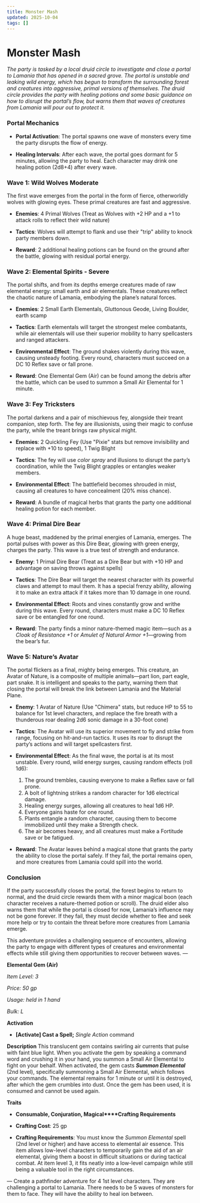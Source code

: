 ```yaml
---
title: Monster Mash
updated: 2025-10-04
tags: []
---
```


# Monster Mash

*The party is tasked by a local druid circle to investigate and close a portal to Lamania that has opened in a sacred grove. The portal is unstable and leaking wild energy, which has begun to transform the surrounding forest and creatures into aggressive, primal versions of themselves. The druid circle provides the party with healing potions and some basic guidance on how to disrupt the portal’s flow, but warns them that waves of creatures from Lamania will pour out to protect it.*

### Portal Mechanics

- **Portal Activation**: The portal spawns one wave of monsters every time the party disrupts the flow of energy.

- **Healing Intervals**: After each wave, the portal goes dormant for 5 minutes, allowing the party to heal. Each character may drink one healing potion (2d8+4) after every wave.

### Wave 1: Wild Wolves Moderate
The first wave emerges from the portal in the form of fierce, otherworldly wolves with glowing eyes. These primal creatures are fast and aggressive.

- **Enemies**: 4 Primal Wolves (Treat as Wolves with +2 HP and a +1 to attack rolls to reflect their wild nature)

- **Tactics**: Wolves will attempt to flank and use their "trip" ability to knock party members down.

- **Reward**: 2 additional healing potions can be found on the ground after the battle, glowing with residual portal energy.

### Wave 2: Elemental Spirits - Severe
The portal shifts, and from its depths emerge creatures made of raw elemental energy: small earth and air elementals. These creatures reflect the chaotic nature of Lamania, embodying the plane’s natural forces.

- **Enemies**: 2 Small Earth Elementals, Gluttonous Geode, Living Boulder, earth scamp

- **Tactics**: Earth elementals will target the strongest melee combatants, while air elementals will use their superior mobility to harry spellcasters and ranged attackers.

- **Environmental Effect**: The ground shakes violently during this wave, causing unsteady footing. Every round, characters must succeed on a DC 10 Reflex save or fall prone.

- **Reward**: One Elemental Gem (Air) can be found among the debris after the battle, which can be used to summon a Small Air Elemental for 1 minute.

### Wave 3: Fey Tricksters
The portal darkens and a pair of mischievous fey, alongside their treant companion, step forth. The fey are illusionists, using their magic to confuse the party, while the treant brings raw physical might.

- **Enemies**: 2 Quickling Fey (Use "Pixie" stats but remove invisibility and replace with +10 to speed), 1 Twig Blight

- **Tactics**: The fey will use *color spray* and illusions to disrupt the party’s coordination, while the Twig Blight grapples or entangles weaker members.

- **Environmental Effect**: The battlefield becomes shrouded in mist, causing all creatures to have concealment (20% miss chance).

- **Reward**: A bundle of magical herbs that grants the party one additional healing potion for each member.

### Wave 4: Primal Dire Bear
A huge beast, maddened by the primal energies of Lamania, emerges. The portal pulses with power as this Dire Bear, glowing with green energy, charges the party. This wave is a true test of strength and endurance.

- **Enemy**: 1 Primal Dire Bear (Treat as a Dire Bear but with +10 HP and advantage on saving throws against spells)

- **Tactics**: The Dire Bear will target the nearest character with its powerful claws and attempt to maul them. It has a special frenzy ability, allowing it to make an extra attack if it takes more than 10 damage in one round.

- **Environmental Effect**: Roots and vines constantly grow and writhe during this wave. Every round, characters must make a DC 10 Reflex save or be entangled for one round.

- **Reward**: The party finds a minor nature-themed magic item—such as a *Cloak of Resistance +1* or *Amulet of Natural Armor +1*—growing from the bear’s fur.

### Wave 5: Nature’s Avatar
The portal flickers as a final, mighty being emerges. This creature, an Avatar of Nature, is a composite of multiple animals—part lion, part eagle, part snake. It is intelligent and speaks to the party, warning them that closing the portal will break the link between Lamania and the Material Plane.

- **Enemy**: 1 Avatar of Nature (Use "Chimera" stats, but reduce HP to 55 to balance for 1st level characters, and replace the fire breath with a thunderous roar dealing 2d6 sonic damage in a 30-foot cone)

- **Tactics**: The Avatar will use its superior movement to fly and strike from range, focusing on hit-and-run tactics. It uses its roar to disrupt the party’s actions and will target spellcasters first.

- **Environmental Effect**: As the final wave, the portal is at its most unstable. Every round, wild energy surges, causing random effects (roll 1d6):
  1. The ground trembles, causing everyone to make a Reflex save or fall prone.
  2. A bolt of lightning strikes a random character for 1d6 electrical damage.
  3. Healing energy surges, allowing all creatures to heal 1d6 HP.
  4. Everyone gains haste for one round.
  5. Plants entangle a random character, causing them to become immobilized until they make a Strength check.
  6. The air becomes heavy, and all creatures must make a Fortitude save or be fatigued.

- **Reward**: The Avatar leaves behind a magical stone that grants the party the ability to close the portal safely. If they fail, the portal remains open, and more creatures from Lamania could spill into the world.

### Conclusion

If the party successfully closes the portal, the forest begins to return to normal, and the druid circle rewards them with a minor magical boon (each character receives a nature-themed potion or scroll). The druid elder also warns them that while the portal is closed for now, Lamania’s influence may not be gone forever. If they fail, they must decide whether to flee and seek more help or try to contain the threat before more creatures from Lamania emerge.

This adventure provides a challenging sequence of encounters, allowing the party to engage with different types of creatures and environmental effects while still giving them opportunities to recover between waves.
—

**Elemental Gem (Air)**

*Item Level: 3*

*Price: 50 gp*

*Usage: held in 1 hand*

*Bulk: L*

**Activation**

* **[Activate] Cast a Spell;** *Single Action* command

**Description**
This translucent gem contains swirling air currents that pulse with faint blue light. When you activate the gem by speaking a command word and crushing it in your hand, you summon a Small Air Elemental to fight on your behalf.
When activated, the gem casts ***Summon Elemental*** (2nd level), specifically summoning a Small Air Elemental, which follows your commands. The elemental remains for 1 minute or until it is destroyed, after which the gem crumbles into dust.
Once the gem has been used, it is consumed and cannot be used again.

**Traits**

* **Consumable, Conjuration, Magical****Crafting Requirements**

* **Crafting Cost**: 25 gp

* **Crafting Requirements**: You must know the *Summon Elemental* spell (2nd level or higher) and have access to elemental air essence.
This item allows low-level characters to temporarily gain the aid of an air elemental, giving them a boost in difficult situations or during tactical combat. At item level 3, it fits neatly into a low-level campaign while still being a valuable tool in the right circumstances.

—
Create a pathfinder adventure for 4 1st level characters. They are challenging a portal to Lamania. There needs to be 5 waves of monsters for them to face. They will have the ability to heal ion between.
